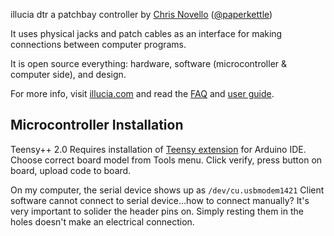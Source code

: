 illucia dtr
a patchbay controller 
by [Chris Novello](http://chrisnovello.com) ([@paperkettle](http://www.twitter.com/paperkettle))   

It uses physical jacks and patch cables as an interface for making connections between computer programs. 

It is open source everything: hardware, software (microcontroller & computer side), and design.

For more info, visit [illucia.com](http://www.illucia.com) and read the [FAQ](http://www.illucia.com/faq/) and [user guide](http://www.illucia.com/guide/).

## Microcontroller Installation

Teensy++ 2.0
Requires installation of [Teensy extension](https://www.pjrc.com/teensy/td_download.html) for Arduino IDE. Choose correct board model from Tools menu. Click verify, press button on board, upload code to board.

On my computer, the serial device shows up as `/dev/cu.usbmodem1421`
Client software cannot connect to serial device...how to connect manually?
It's very important to solider the header pins on. Simply resting them in the holes doesn't make an electrical connection.
